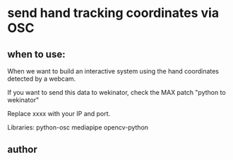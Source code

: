 # send hand tracking coordinates via OSC

## when to use:
When we want to build an interactive system using the hand coordinates detected by a webcam.

If you want to send this data to wekinator, check the MAX patch "python to wekinator"

Replace xxxx with your IP and port.


Libraries:
python-osc
mediapipe
opencv-python


## author

